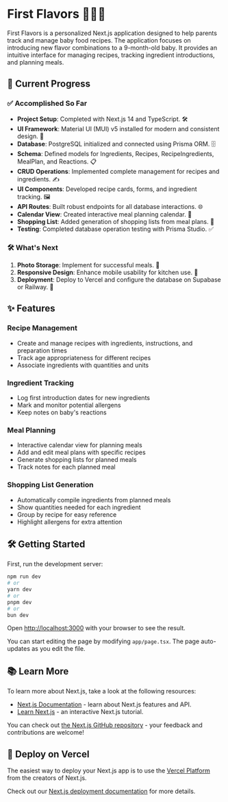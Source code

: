 # First Flavors 🍎🍌🥦

First Flavors is a personalized Next.js application designed to help parents track and manage baby food recipes. The application focuses on introducing new flavor combinations to a 9-month-old baby. It provides an intuitive interface for managing recipes, tracking ingredient introductions, and planning meals.

## 🚀 Current Progress

### ✅ Accomplished So Far
- **Project Setup**: Completed with Next.js 14 and TypeScript. 🛠️
- **UI Framework**: Material UI (MUI) v5 installed for modern and consistent design. 🎨
- **Database**: PostgreSQL initialized and connected using Prisma ORM. 🗄️
- **Schema**: Defined models for Ingredients, Recipes, RecipeIngredients, MealPlan, and Reactions. 📋
- **CRUD Operations**: Implemented complete management for recipes and ingredients. ✍️
- **UI Components**: Developed recipe cards, forms, and ingredient tracking. 🖼️
- **API Routes**: Built robust endpoints for all database interactions. 🌐
- **Calendar View**: Created interactive meal planning calendar. 📅
- **Shopping List**: Added generation of shopping lists from meal plans. 🛒
- **Testing**: Completed database operation testing with Prisma Studio. ✅

### 🛠️ What's Next
1. **Photo Storage**: Implement for successful meals. 📸
2. **Responsive Design**: Enhance mobile usability for kitchen use. 📱
3. **Deployment**: Deploy to Vercel and configure the database on Supabase or Railway. 🚢

## ✨ Features

### Recipe Management
- Create and manage recipes with ingredients, instructions, and preparation times
- Track age appropriateness for different recipes
- Associate ingredients with quantities and units

### Ingredient Tracking
- Log first introduction dates for new ingredients
- Mark and monitor potential allergens
- Keep notes on baby's reactions

### Meal Planning
- Interactive calendar view for planning meals
- Add and edit meal plans with specific recipes
- Generate shopping lists for planned meals
- Track notes for each planned meal

### Shopping List Generation
- Automatically compile ingredients from planned meals
- Show quantities needed for each ingredient
- Group by recipe for easy reference
- Highlight allergens for extra attention

## 🛠️ Getting Started

First, run the development server:

```bash
npm run dev
# or
yarn dev
# or
pnpm dev
# or
bun dev
```

Open [http://localhost:3000](http://localhost:3000) with your browser to see the result.

You can start editing the page by modifying `app/page.tsx`. The page auto-updates as you edit the file.

## 📚 Learn More

To learn more about Next.js, take a look at the following resources:

- [Next.js Documentation](https://nextjs.org/docs) - learn about Next.js features and API.
- [Learn Next.js](https://nextjs.org/learn) - an interactive Next.js tutorial.

You can check out [the Next.js GitHub repository](https://github.com/vercel/next.js) - your feedback and contributions are welcome!

## 🚀 Deploy on Vercel

The easiest way to deploy your Next.js app is to use the [Vercel Platform](https://vercel.com/new?utm_medium=default-template&filter=next.js&utm_source=create-next-app&utm_campaign=create-next-app-readme) from the creators of Next.js.

Check out our [Next.js deployment documentation](https://nextjs.org/docs/app/building-your-application/deploying) for more details.
